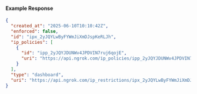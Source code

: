 <!-- Code generated for API Clients. DO NOT EDIT. -->

#### Example Response

```json
{
  "created_at": "2025-06-10T10:10:42Z",
  "enforced": false,
  "id": "ipx_2yJQYLwByFYWmJiXmDJspKeRLJh",
  "ip_policies": [
    {
      "id": "ipp_2yJQYJDUNWv4JPDVIN7ruj6qojE",
      "uri": "https://api.ngrok.com/ip_policies/ipp_2yJQYJDUNWv4JPDVIN7ruj6qojE"
    }
  ],
  "type": "dashboard",
  "uri": "https://api.ngrok.com/ip_restrictions/ipx_2yJQYLwByFYWmJiXmDJspKeRLJh"
}
```

